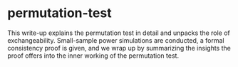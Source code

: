 # permutation-test
This write-up explains the permutation test in detail and unpacks the role of exchangeability. Small-sample power simulations are conducted, a formal consistency proof is given, and we wrap up by summarizing the insights the proof offers into the inner working of the permutation test.
